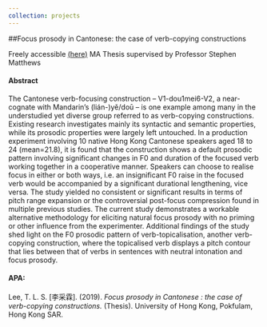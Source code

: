 ```yaml
---
collection: projects
---
```


##Focus prosody in Cantonese: the case of verb-copying constructions

Freely accessible [(here)]("http://hub.hku.hk/handle/10722/279874")
MA Thesis supervised by Professor Stephen Matthews

#### Abstract
The Cantonese verb-focusing construction – V1-dou1mei6-V2, a near-cognate with Mandarin’s (lián-)yě/doū – is one example among many in the understudied yet diverse group referred to as verb-copying constructions. Existing research investigates mainly its syntactic and semantic properties, while its prosodic properties were largely left untouched. In a production experiment involving 10 native Hong Kong Cantonese speakers aged 18 to 24 (mean=21.8), it is found that the construction shows a default prosodic pattern involving significant changes in F0 and duration of the focused verb working together in a cooperative manner. Speakers can choose to realise focus in either or both ways, i.e. an insignificant F0 raise in the focused verb would be accompanied by a significant durational lengthening, vice versa. The study yielded no consistent or significant results in terms of pitch range expansion or the controversial post-focus compression found in multiple previous studies. The current study demonstrates a workable alternative methodology for eliciting natural focus prosody with no priming or other influence from the experimenter. Additional findings of the study shed light on the F0 prosodic pattern of verb-topicalisation, another verb-copying construction, where the topicalised verb displays a pitch contour that lies between that of verbs in sentences with neutral intonation and focus prosody. 

#### APA:
Lee, T. L. S. [李采霖]. (2019). *Focus prosody in Cantonese : the case of verb-copying constructions.* (Thesis). University of Hong Kong, Pokfulam, Hong Kong SAR.
